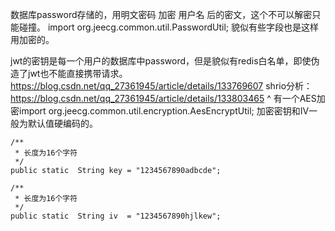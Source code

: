 
数据库password存储的，用明文密码 加密 用户名 后的密文，这个不可以解密只能碰撞。
import org.jeecg.common.util.PasswordUtil;
貌似有些字段也是这样用加密的。


jwt的密钥是每一个用户的数据库中password，但是貌似有redis白名单，即使伪造了jwt也不能直接携带请求。
<https://blog.csdn.net/qq_27361945/article/details/133769607>
shrio分析：<https://blog.csdn.net/qq_27361945/article/details/133803465>
^
有一个AES加密import org.jeecg.common.util.encryption.AesEncryptUtil;
加密密钥和IV一般为默认值硬编码的。
```
/**
 * 长度为16个字符
 */
public static  String key = "1234567890adbcde";

/**
 * 长度为16个字符
 */
public static  String iv  = "1234567890hjlkew";
```
